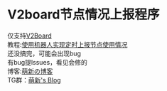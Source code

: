 # V2board节点情况上报程序
仅支持[V2Board](https://github/v2board/v2board) <br />
教程:[使用机器人实现定时上报节点使用情况](https://blog.mengx.fun/使用机器人实现定时上报节点使用情况.html)<br />
还没搞完，可能会出现bug <br />
有bug提lssues，看见会修的 <br />
博客:[萌新の博客](https://blog.mengx.fun/) <br />
TG群：[萌新's Blog](https://t.me/mengxblog)

